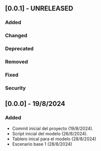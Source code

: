 ## [0.0.1] - UNRELEASED

### Added

### Changed

### Deprecated

### Removed

### Fixed

### Security

## [0.0.0] - 19/8/2024

### Added 

- Commit inicial del proyecto (19/8/2024).
- Script inicial del modelo (26/8/2024).
- Tablero inical para el modelo (28/8/2024)
- Escenario base 1 (28/8/2024)

